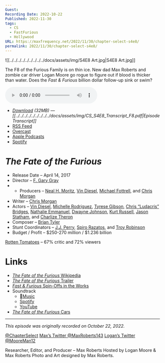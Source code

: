 ```yaml
---
Guest: 
Recording Date: 2022-10-22
Published: 2022-11-30
tags:
  - CS
  - FastFurious
  - Hollywood
URL: https://maxfrequency.net/2022/11/30/chapter-select-s4e8/
permalink: 2022/11/30/chapter-select-s4e8/
---
```

![[../../../../../../../../../docs/assets/img/S4E8 Art.jpg|S4E8 Art.jpg]]

The F8 of the Furious Family is on thin ice. New dad Max Roberts and zombie car driver Logan Moore go rogue to figure out if blood is thicker than water. Does the *Fast & Furious* billion dollar follow-up sink or swim?

<audio controls>
  <source src="https://traffic.libsyn.com/chapterselectpod/CS_S4E8_Final.mp3">
</audio>

- *[Download](https://traffic.libsyn.com/chapterselectpod/CS_S4E8_Final.mp3) (32MB)  — [[../../../../../../../../../docs/assets/img/CS_S4E8_Transcript_F8.pdf|Episode Transcript]]*
- [RSS Feed](https://chapterselectpod.libsyn.com/rss)
- [Overcast](https://overcast.fm/itunes1568777352/chapter-select)
- [Apple Podcasts](https://podcasts.apple.com/us/podcast/chapter-select/id1568777352)
- [Spotify](https://open.spotify.com/show/4f1TLZXbwtSX7uHROe9KlS)

# *The Fate of the Furious*

- Release Date – April 14, 2017
- Director – [F. Gary Gray](https://en.wikipedia.org/wiki/F._Gary_Gray)
- - Producers – [Neal H. Moritz](https://en.wikipedia.org/wiki/Neal_H._Moritz), [Vin Diesel](https://en.wikipedia.org/wiki/Vin_Diesel), [Michael Fottrell](https://www.imdb.com/name/nm0288202/), and [Chris Morgan](https://en.wikipedia.org/wiki/Chris_Morgan_(filmmaker))
- Writer – [Chris Morgan](https://en.wikipedia.org/wiki/Chris_Morgan_(filmmaker))
- Actors – [Vin Diesel](https://en.wikipedia.org/wiki/Vin_Diesel), [Michelle Rodriguez](https://en.wikipedia.org/wiki/Michelle_Rodriguez), [Tyrese Gibson](https://en.wikipedia.org/wiki/Tyrese_Gibson), [Chris “Ludacris” Bridges](https://en.wikipedia.org/wiki/Ludacris), [Nathalie Emmanuel](https://en.wikipedia.org/wiki/Nathalie_Emmanuel), [Dwayne Johnson](https://en.wikipedia.org/wiki/Dwayne_Johnson), [Kurt Russell](https://en.wikipedia.org/wiki/Kurt_Russell), [Jason Statham](https://en.wikipedia.org/wiki/Jason_Statham), and [Charlize Theron](https://en.wikipedia.org/wiki/Charlize_Theron)
- Composer – [Brian Tyler](https://en.wikipedia.org/wiki/Brian_Tyler)
- Stunt Coordinators – [J.J. Perry](https://www.imdb.com/name/nm0675102/), [Spiro Razatos](https://www.imdb.com/name/nm0713610/), and [Troy Robinson](https://www.imdb.com/name/nm0733162/)
- Budget / Profit – $250-270 million / $1.236 billion

[Rotten Tomatoes](https://www.rottentomatoes.com/m/the_fate_of_the_furious) – 67% critic and 72% viewers
# Links

- [*The Fate of the Furious* Wikipedia](https://en.wikipedia.org/wiki/The_Fate_of_the_Furious)
- [*The Fate of the Furious* Trailer](https://youtu.be/JwMKRevYa_M)
- [*Fast & Furious* Spin-Offs in the Works](https://variety.com/2015/film/news/fast-and-furious-spinoffs-1201641326/)
- Soundtrack
	- [Music](https://music.apple.com/us/album/the-fate-of-the-furious-the-album/1210537086)
	- [Spotify](https://open.spotify.com/album/2FoY0AdBnIYxOH7Z2arD89)
	- [YouTube](https://www.youtube.com/playlist?list=OLAK5uy_lToPYdtq9P0QYMXuXqGDxyN4NiM_SXVkM)
- [*The Fate of the Furious* Cars](https://fastandfurious.fandom.com/wiki/Category:The_Fate_of_the_Furious_Cars)

---
*This episode was originally recorded on October 22, 2022.*

[@ChapterSelect](https://www.twitter.com/chapterselect)
[Max’s Twitter @MaxRoberts143](https://www.twitter.com/maxroberts143)
[Logan’s Twitter @MooreMan12](https://www.twitter.com/mooreman12)

Researcher, Editor, and Producer – Max Roberts
Hosted by Logan Moore & Max Roberts
Photo and Art designed by Max Roberts.